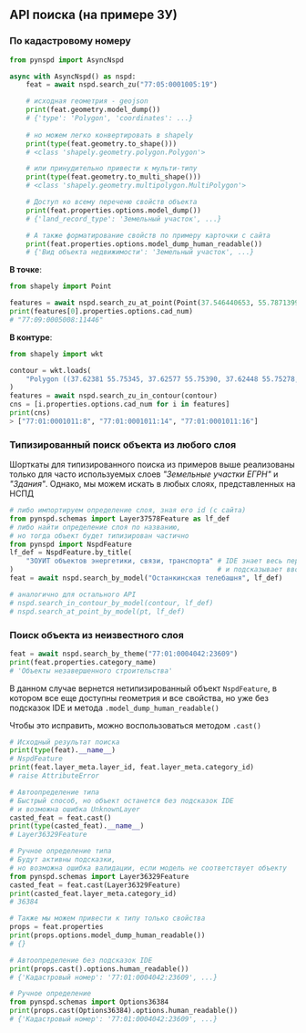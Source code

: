 ## API поиска (на примере ЗУ)

### По кадастровому номеру

```python
from pynspd import AsyncNspd

async with AsyncNspd() as nspd:
    feat = await nspd.search_zu("77:05:0001005:19")

    # исходная геометрия - geojson
    print(feat.geometry.model_dump())
    # {'type': 'Polygon', 'coordinates': ...}
    
    # но можем легко конвертировать в shapely
    print(type(feat.geometry.to_shape()))
    # <class 'shapely.geometry.polygon.Polygon'>

    # или принудительно привести к мульти-типу
    print(type(feat.geometry.to_multi_shape()))
    # <class 'shapely.geometry.multipolygon.MultiPolygon'>

    # Доступ ко всему переченю свойств объекта
    print(feat.properties.options.model_dump())
    # {'land_record_type': 'Земельный участок', ...}

    # А также форматирование свойств по примеру карточки с сайта
    print(feat.properties.options.model_dump_human_readable())
    # {'Вид объекта недвижимости': 'Земельный участок', ...}
```

**В точке**:
```python
from shapely import Point

features = await nspd.search_zu_at_point(Point(37.546440653, 55.787139958))
print(features[0].properties.options.cad_num)
# "77:09:0005008:11446"
```

**В контуре**:
```python
from shapely import wkt

contour = wkt.loads(
    "Polygon ((37.62381 55.75345, 37.62577 55.75390, 37.62448 55.75278, 37.62381 55.75345))"
)
features = await nspd.search_zu_in_contour(contour)
cns = [i.properties.options.cad_num for i in features]
print(cns)
> ["77:01:0001011:8", "77:01:0001011:14", "77:01:0001011:16"]
```

### Типизированный поиск объекта из любого слоя
Шорткаты для типизированного поиска из примеров выше реализованы только для часто используемых слоев *"Земельные участки ЕГРН"* и *"Здания"*. Однако, мы можем искать в любых слоях, представленных на НСПД
```python
# либо импортируем определение слоя, зная его id (с сайта)
from pynspd.schemas import Layer37578Feature as lf_def
# либо найти определение слоя по названию, 
# но тогда объект будет типизирован частично
from pynspd import NspdFeature
lf_def = NspdFeature.by_title(
    "ЗОУИТ объектов энергетики, связи, транспорта" # IDE знает весь перечень слоев 
)                                                  # и подсказывает ввод
feat = await nspd.search_by_model("Останкинская телебашня", lf_def) 

# аналогично для остального API
# nspd.search_in_contour_by_model(contour, lf_def)
# nspd.search_at_point_by_model(pt, lf_def)
```

### Поиск объекта из неизвестного слоя
```python
feat = await nspd.search_by_theme("77:01:0004042:23609")
print(feat.properties.category_name)
# 'Объекты незавершенного строительства'
```

В данном случае вернется нетипизированный объект `NspdFeature`, 
в котором все еще доступны геометрия и все свойства, но уже без подсказок IDE и метода `.model_dump_human_readable()`

Чтобы это исправить, можно воспользоваться методом `.cast()`

```python
# Исходный результат поиска
print(type(feat).__name__)
# NspdFeature
print(feat.layer_meta.layer_id, feat.layer_meta.category_id)
# raise AttributeError

# Автоопределение типа
# Быстрый способ, но объект останется без подсказок IDE 
# и возможна ошибка UnknownLayer
casted_feat = feat.cast()
print(type(casted_feat).__name__)
# Layer36329Feature

# Ручное определение типа
# Будут активны подсказки, 
# но возможна ошибка валидации, если модель не соответствует объекту
from pynspd.schemas import Layer36329Feature 
casted_feat = feat.cast(Layer36329Feature)
print(casted_feat.layer_meta.category_id)
# 36384

# Также мы можем привести к типу только свойства
props = feat.properties
print(props.options.model_dump_human_readable())
# {}

# Автоопределение без подсказок IDE
print(props.cast().options.human_readable())
# {'Кадастровый номер': '77:01:0004042:23609', ...}

# Ручное определение
from pynspd.schemas import Options36384 
print(props.cast(Options36384).options.human_readable())
# {'Кадастровый номер': '77:01:0004042:23609', ...}
```